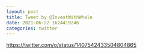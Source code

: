 ```yaml
--- 
layout: post 
title: Tweet by @InvestWithWhale 
date: 2021-06-22 1624419246 
categories: twitter 
--- 
```

https://twitter.com/o/status/1407542433504804865